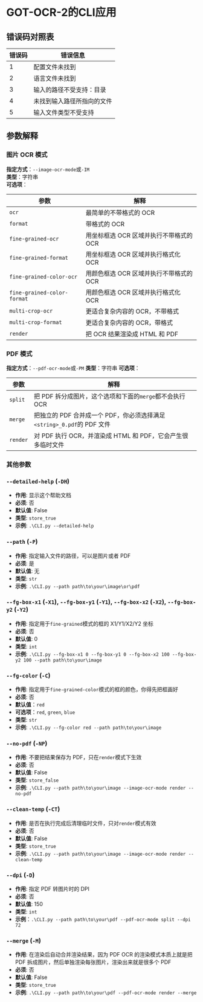 # GOT-OCR-2的CLI应用

## 错误码对照表

| 错误码 | 错误信息          |
|-----|---------------|
| 1   | 配置文件未找到       |
| 2   | 语言文件未找到       |
| 3   | 输入的路径不受支持：目录  |
| 4   | 未找到输入路径所指向的文件 |
| 5   | 输入文件类型不受支持    |

## 参数解释

### 图片 OCR 模式

**指定方式**：`--image-ocr-mode`或`-IM`  
**类型**：字符串  
**可选项**：

| 参数                          | 解释                       |
|-----------------------------|--------------------------|
| `ocr`                       | 最简单的不带格式的 OCR            |
| `format`                    | 带格式的 OCR                 |
| `fine-grained-ocr`          | 用坐标框选 OCR 区域并执行不带格式的 OCR |
| `fine-grained-format`       | 用坐标框选 OCR 区域并执行格式化 OCR   |
| `fine-grained-color-ocr`    | 用颜色框选 OCR 区域并执行不带格式的 OCR |
| `fine-grained-color-format` | 用颜色框选 OCR 区域并执行格式化 OCR   |
| `multi-crop-ocr`            | 更适合复杂内容的 OCR，不带格式        |
| `multi-crop-format`         | 更适合复杂内容的 OCR，带格式         |
| `render`                    | 把 OCR 结果渲染成 HTML 和 PDF   |

### PDF 模式

**指定方式**：`--pdf-ocr-mode`或`-PM`
**类型**：字符串
**可选项**：

| 参数       | 解释                                                 |
|----------|----------------------------------------------------|
| `split`  | 把 PDF 拆分成图片，这个选项和下面的`merge`都不会执行 OCR               |
| `merge`  | 把独立的 PDF 合并成一个 PDF，你必须选择满足`<string>_0.pdf`的 PDF 文件 |
| `render` | 对 PDF 执行 OCR，并渲染成 HTML 和 PDF，它会产生很多临时文件            |

### 其他参数

### `--detailed-help` (`-DH`)
- **作用**: 显示这个帮助文档
- **必须**: 否
- **默认值**: False
- **类型**: `store_true`
- **示例**: `.\CLI.py --detailed-help`

### `--path` (`-P`)
- **作用**: 指定输入文件的路径，可以是图片或者 PDF
- **必须**: 是
- **默认值**: 无
- **类型**: `str`
- **示例**: `.\CLI.py --path path\to\your\image\or\pdf`

### `--fg-box-x1` (`-X1`), `--fg-box-y1` (`-Y1`), `--fg-box-x2` (`-X2`), `--fg-box-y2` (`-Y2`)
- **作用**: 指定用于`fine-grained`模式的框的 X1/Y1/X2/Y2 坐标
- **必须**: 否
- **默认值**: 0
- **类型**: `int`
- **示例**: `.\CLI.py --fg-box-x1 0 --fg-box-y1 0 --fg-box-x2 100 --fg-box-y2 100 --path path\to\your\image`

### `--fg-color` (`-C`)
- **作用**: 指定用于`fine-grained-color`模式的框的颜色，你得先把框画好
- **必须**: 否
- **默认值**：`red`
- **可选项**：`red`, `green`, `blue`
- **类型**: `str`
- **示例**: `.\CLI.py --fg-color red --path path\to\your\image`

### `--no-pdf` (`-NP`)
- **作用**: 不要把结果保存为 PDF，只在`render`模式下生效
- **必须**: 否
- **默认值**: False
- **类型**: `store_false`
- **示例**: `.\CLI.py --path path\to\your\image --image-ocr-mode render --no-pdf`

### `--clean-temp` (`-CT`)
- **作用**: 是否在执行完成后清理临时文件，只对`render`模式有效
- **必须**: 否
- **默认值**: False
- **类型**: `store_true`
- **示例**: `.\CLI.py --path path\to\your\image --image-ocr-mode render --clean-temp`

### `--dpi` (`-D`)
- **作用**: 指定 PDF 转图片时的 DPI
- **必须**: 否
- **默认值**: 150
- **类型**: `int`
- **示例**：`.\CLI.py --path path\to\your\pdf --pdf-ocr-mode split --dpi 72`

### `--merge` (`-M`)
- **作用**: 在渲染后自动合并渲染结果，因为 PDF OCR 的渲染模式本质上就是把 PDF 拆成图片，然后单独渲染每张图片，渲染出来就是很多个 PDF
- **必须**: 否
- **默认值**: False
- **类型**: `store_true`
- **示例**: `.\CLI.py --path path\to\your\pdf --pdf-ocr-mode render --merge`